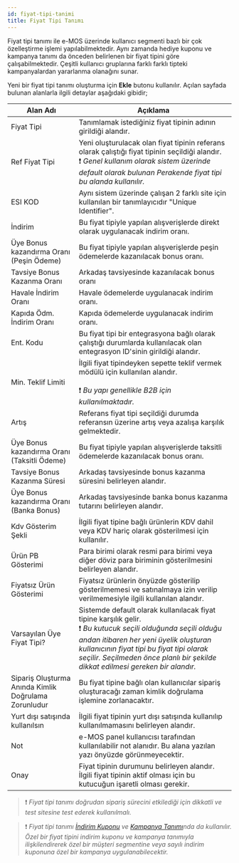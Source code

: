 ```yaml
---
id: fiyat-tipi-tanimi
title: Fiyat Tipi Tanımı
---
```


Fiyat tipi tanımı ile e-MOS üzerinde kullanıcı segmenti bazlı bir çok özelleştirme işlemi yapılabilmektedir. Aynı zamanda hediye kuponu ve kampanya tanımı da önceden belirlenen bir fiyat tipini göre çalışabilmektedir. Çeşitli kullanıcı gruplarına farklı farklı tipteki kampanyalardan yararlanma olanağını sunar.

Yeni bir fiyat tipi tanımı oluşturma için **Ekle** butonu kullanılır. Açılan sayfada bulunan alanlarla ilgili detaylar aşağıdaki gibidir;

|Alan Adı|Açıklama|
|--|--|
|Fiyat Tipi|Tanımlamak istediğiniz fiyat tipinin adının girildiği alandır.|
|Ref Fiyat Tipi|Yeni oluşturulacak olan fiyat tipinin referans olarak çalıştığı fiyat tipinin seçildiği alandır.<br>❗️ _Genel kullanım olarak sistem üzerinde default olarak bulunan Perakende fiyat tipi bu alanda kullanılır._|
|ESI KOD|Aynı sistem üzerinde çalışan 2 farklı site için kullanılan bir tanımlayıcıdır "Unique Identifier". |
|İndirim|Bu fiyat tipiyle yapılan alışverişlerde direkt olarak uygulanacak indirim oranı.|
|Üye Bonus kazandırma Oranı (Peşin Ödeme)|Bu fiyat tipiyle yapılan alışverişlerde peşin ödemelerde kazanılacak bonus oranı.|
|Tavsiye Bonus Kazanma Oranı|Arkadaş tavsiyesinde kazanılacak bonus oranı|
|Havale İndirim Oranı|Havale ödemelerde uygulanacak indirim oranı.|
|Kapıda Ödm. İndirim Oranı|Kapıda ödemelerde uygulanacak indirim oranı.|
|Ent. Kodu|Bu fiyat tipi bir entegrasyona bağlı olarak çalıştığı durumlarda kullanılacak olan entegrasyon ID'sinin girildiği alandır.|
|Min. Teklif Limiti|İlgili fiyat tipindeyken sepette teklif vermek mödülü için kullanılan alandır.<br><br>❗️ _Bu yapı genellikle B2B için kullanılmaktadır._  | 
|Artış|Referans fiyat tipi seçildiği durumda referansın üzerine artış veya azalışa karşılık gelmektedir.|
|Üye Bonus kazandırma Oranı (Taksitli Ödeme)|Bu fiyat tipiyle yapılan alışverişlerde taksitli ödemelerde kazanılacak bonus oranı.|
|Tavsiye Bonus Kazanma Süresi|Arkadaş tavsiyesinde bonus kazanma süresini belirleyen alandır.|
|Üye Bonus kazandırma Oranı (Banka Bonus)|Arkadaş tavsiyesinde banka bonus kazanma tutarını belirleyen alandır.|
|Kdv Gösterim Şekli|İlgili fiyat tipine bağlı ürünlerin KDV dahil veya KDV hariç olarak gösterilmesi için kullanılır.|
|Ürün PB Gösterimi|Para birimi olarak resmi para birimi veya diğer döviz para biriminin gösterilmesini belirleyen alandır.|
|Fiyatsız Ürün Gösterimi|Fiyatsız ürünlerin önyüzde gösterilip gösterilmemesi ve satınalmaya izin verilip verilmemesiyle ilgili kullanılan alandır.|
|Varsayılan Üye Fiyat Tipi?|Sistemde default olarak kullanılacak fiyat tipine karşılık gelir.<br>❗️ _Bu kutucuk seçili olduğunda seçili olduğu andan itibaren her yeni üyelik oluşturan kullanıcının fiyat tipi bu fiyat tipi olarak seçilir. Seçilmeden önce planlı bir şekilde dikkat edilmesi gereken bir alandır._|
|Sipariş Oluşturma Anında Kimlik Doğrulama Zorunludur|Bu fiyat tipine bağlı olan kullanıcılar sipariş oluşturacağı zaman kimlik doğrulama işlemine zorlanacaktır.|
|Yurt dışı satışında kullanılsın|İlgili fiyat tipinin yurt dışı satışında kullanılıp kullanılmamasını belirleyen alandır.|
|Not|e-MOS panel kullanıcısı tarafından kullanılabilir not alanıdır. Bu alana yazılan yazı önyüzde görünmeyecektir.|
|Onay|Fiyat tipinin durumunu belirleyen alandır. İlgili fiyat tipinin aktif olması için bu kutucuğun işaretli olması gerekir.|


> ❗️ _Fiyat tipi tanımı doğrudan sipariş sürecini etkilediği için dikkatli ve test sitesine test ederek kullanılmalı._

> ❗️ _Fiyat tipi tanımı [İndirim Kuponu](indirim-kuponu.md) ve [Kampanya Tanımı](kampanya-tanimi.md)nda da kullanılır. Özel bir fiyat tipini indirim kuponu ve kampanya tanımıyla ilişkilendirerek özel bir müşteri segmentine veya sayılı indirim kuponuna özel bir kampanya uygulanabilecektir._